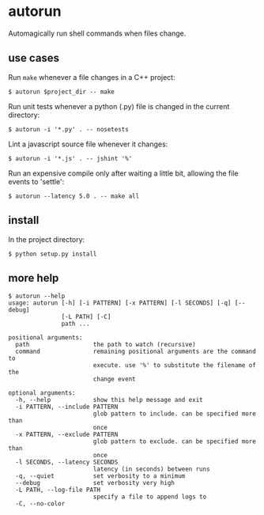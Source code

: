 autorun
=======

Automagically run shell commands when files change.

use cases
---------

Run `make` whenever a file changes in a C++ project:

    $ autorun $project_dir -- make

Run unit tests whenever a python (.py) file is changed in the current directory:

    $ autorun -i '*.py' . -- nosetests

Lint a javascript source file whenever it changes:

    $ autorun -i '*.js' . -- jshint '%'

Run an expensive compile only after waiting a little bit,
allowing the file events to 'settle':

    $ autorun --latency 5.0 . -- make all

install
-------

In the project directory:

    $ python setup.py install


more help
---------

    $ autorun --help
    usage: autorun [-h] [-i PATTERN] [-x PATTERN] [-l SECONDS] [-q] [--debug]
                   [-L PATH] [-C]
                   path ...

    positional arguments:
      path                  the path to watch (recursive)
      command               remaining positional arguments are the command to
                            execute. use '%' to substitute the filename of the
                            change event

    optional arguments:
      -h, --help            show this help message and exit
      -i PATTERN, --include PATTERN
                            glob pattern to include. can be specified more than
                            once
      -x PATTERN, --exclude PATTERN
                            glob pattern to exclude. can be specified more than
                            once
      -l SECONDS, --latency SECONDS
                            latency (in seconds) between runs
      -q, --quiet           set verbosity to a minimum
      --debug               set verbosity very high
      -L PATH, --log-file PATH
                            specify a file to append logs to
      -C, --no-color
